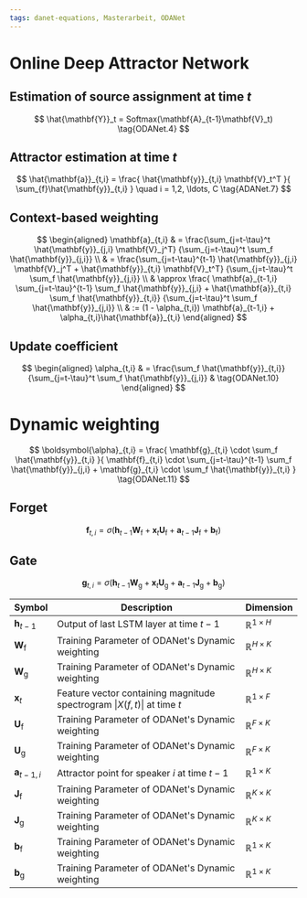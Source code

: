 ```yaml
---
tags: danet-equations, Masterarbeit, ODANet
---
```


# Online Deep Attractor Network

## Estimation of source assignment at time $t$

$$
\hat{\mathbf{Y}}_t = Softmax(\mathbf{A}_{t-1}\mathbf{V}_t)
\tag{ODANet.4}
$$

## Attractor estimation at time $t$
$$
\hat{\mathbf{a}}_{t,i} = \frac{
\hat{\mathbf{y}}_{t,i} \mathbf{V}_t^T
}{
\sum_{f}\hat{\mathbf{y}}_{t,i}
}
\quad i = 1,2, \ldots, C
\tag{ADANet.7}
$$

## Context-based weighting

$$
\begin{aligned}
            \mathbf{a}_{t,i} & =
            \frac{\sum_{j=t-\tau}^t \hat{\mathbf{y}}_{j,i} \mathbf{V}_j^T}
            {\sum_{j=t-\tau}^t \sum_f \hat{\mathbf{y}}_{j,i}}
            \\
            & =
            \frac{\sum_{j=t-\tau}^{t-1} \hat{\mathbf{y}}_{j,i} \mathbf{V}_j^T
            + \hat{\mathbf{y}}_{t,i} \mathbf{V}_t^T}
            {\sum_{j=t-\tau}^t \sum_f \hat{\mathbf{y}}_{j,i}}
            \\
            & \approx
            \frac{
            \mathbf{a}_{t-1,i} \sum_{j=t-\tau}^{t-1} \sum_f \hat{\mathbf{y}}_{j,i}
            + \hat{\mathbf{a}}_{t,i} \sum_f \hat{\mathbf{y}}_{t,i}}
            {\sum_{j=t-\tau}^t \sum_f \hat{\mathbf{y}}_{j,i}}
            \\
            & :=
            (1 - \alpha_{t,i}) \mathbf{a}_{t-1,i} + \alpha_{t,i}\hat{\mathbf{a}}_{t,i}
\end{aligned}
$$

## Update coefficient

$$
\begin{aligned}
            \alpha_{t,i} & =
            \frac{\sum_f \hat{\mathbf{y}}_{t,i}}
            {\sum_{j=t-\tau}^t \sum_f \hat{\mathbf{y}}_{j,i}} &
            \tag{ODANet.10}
\end{aligned}
$$

# Dynamic weighting
$$
\boldsymbol{\alpha}_{t,i} =
\frac{
    \mathbf{g}_{t,i} \cdot \sum_f \hat{\mathbf{y}}_{t,i}
}{
    \mathbf{f}_{t,i}
    \cdot
    \sum_{j=t-\tau}^{t-1} \sum_f \hat{\mathbf{y}}_{j,i}
    +
    \mathbf{g}_{t,i}
    \cdot
    \sum_f \hat{\mathbf{y}}_{t,i}
}
\tag{ODANet.11}
$$
## Forget
$$
    \mathbf{f}_{t,i} =
    \sigma(
    \mathbf{h}_{t-1}
    \mathbf{W}_\mathrm{f}
    +
    \mathbf{x}_t
    \mathbf{U}_\mathrm{f}
    +
    \mathbf{a}_{t-1}
    \mathbf{J}_\mathrm{f}
    +
    \mathbf{b}_\mathrm{f}
    )
$$
## Gate
$$
    \mathbf{g}_{t,i} =
    \sigma (
        \mathbf{h}_{t-1}
        \mathbf{W}_\mathrm{g}
        +
        \mathbf{x}_t
        \mathbf{U}_\mathrm{g}
        +
        \mathbf{a}_{t-1}
        \mathbf{J}_\mathrm{g}
        +
        \mathbf{b}_\mathrm{g}
    )
$$

| Symbol                  | Description                                      | Dimension                 |
| ----------------------- | ------------------------------------------------ | ------------------------- |
| $\mathbf{h}_{t-1}$      | Output of last LSTM layer at time $t-1$          | $\mathbb{R}^{1 \times H}$ |
| $\mathbf{W}_\mathrm{f}$ | Training Parameter of ODANet's Dynamic weighting | $\mathbb{R}^{H \times K}$ |
| $\mathbf{W}_\mathrm{g}$ | Training Parameter of ODANet's Dynamic weighting | $\mathbb{R}^{H \times K}$ |
| $\mathbf{x}_t$          | Feature vector containing magnitude spectrogram $\vert X(f,t) \vert$ at time $t$  |  $\mathbb{R}^{1 \times F}$ |
| $\mathbf{U}_\mathrm{f}$ | Training Parameter of ODANet's Dynamic weighting | $\mathbb{R}^{F \times K}$ |
| $\mathbf{U}_\mathrm{g}$ | Training Parameter of ODANet's Dynamic weighting | $\mathbb{R}^{F \times K}$ |
| $\mathbf{a}_{t-1,i}$    | Attractor point for speaker $i$ at time $t-1$    | $\mathbb{R}^{1 \times K}$ |
| $\mathbf{J}_\mathrm{f}$ | Training Parameter of ODANet's Dynamic weighting | $\mathbb{R}^{K \times K}$ |
| $\mathbf{J}_\mathrm{g}$ | Training Parameter of ODANet's Dynamic weighting | $\mathbb{R}^{K \times K}$ |
| $\mathbf{b}_\mathrm{f}$ | Training Parameter of ODANet's Dynamic weighting | $\mathbb{R}^{1 \times K}$ |
| $\mathbf{b}_\mathrm{g}$ | Training Parameter of ODANet's Dynamic weighting | $\mathbb{R}^{1 \times K}$ |
